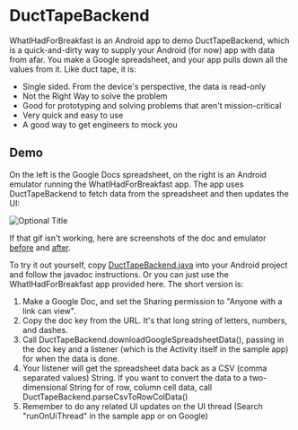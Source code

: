 DuctTapeBackend
=========

WhatIHadForBreakfast is an Android app to demo DuctTapeBackend, which is a quick-and-dirty way to supply your Android (for now) app with data from afar. You make a Google spreadsheet, and your app pulls down all the values from it. Like duct tape, it is:

  - Single sided. From the device's perspective, the data is read-only
  - Not the Right Way to solve the problem
  - Good for prototyping and solving problems that aren't mission-critical
  - Very quick and easy to use
  - A good way to get engineers to mock you


Demo
-----------

On the left is the Google Docs spreadsheet, on the right is an Android emulator running the WhatIHadForBreakfast app. The app uses DuctTapeBackend to fetch data from the spreadsheet and then updates the UI:

![](/../photos/photos/breakfastQuick.gif?raw=true "Optional Title")

If that gif isn't working, here are screenshots of the doc and emulator [before][2] and [after][3].

To try it out yourself, copy [DuctTapeBackend.java][1] into your Android project and follow the javadoc instructions. Or you can just use the WhatIHadForBreakfast app provided here. The short version is:

1. Make a Google Doc, and set the Sharing permission to "Anyone with a link can view".
2. Copy the doc key from the URL. It's that long string of letters, numbers, and dashes.
3. Call DuctTapeBackend.downloadGoogleSpreadsheetData(), passing in the doc key and a listener (which is the Activity itself in the sample app) for when the data is done.
4. Your listener will get the spreadsheet data back as a CSV (comma separated values) String. If you want to convert the data to a two-dimensional String for of row, column cell data, call DuctTapeBackend.parseCsvToRowColData()
5. Remember to do any related UI updates on the UI thread (Search "runOnUiThread" in the sample app or on Google)


[1]:https://github.com/briandherbert/WhatIHadForBreakfast/blob/master/src/com/example/whatihadforbreakfast/DuctTapeBackend.java 
[2]:https://raw.githubusercontent.com/briandherbert/WhatIHadForBreakfast/photos/photos/fattySides.png
[3]:https://raw.githubusercontent.com/briandherbert/WhatIHadForBreakfast/photos/photos/charmsSides.png
